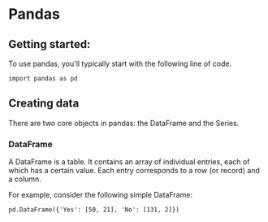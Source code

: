 # Pandas

## Getting started:

To use pandas, you'll typically start with the following line of code.

```
import pandas as pd
```

## Creating data

There are two core objects in pandas: the DataFrame and the Series.

### DataFrame

A DataFrame is a table. It contains an array of individual entries, each of which has a certain value. Each entry corresponds to a row (or record) and a column.

For example, consider the following simple DataFrame:

```
pd.DataFrame({'Yes': [50, 21], 'No': [131, 2]})
```